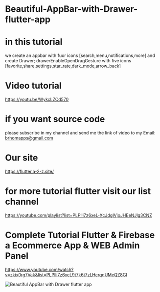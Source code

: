 # Beautiful-AppBar-with-Drawer-flutter-app
#  in this tutorial 

we create an appbar with  fuor icons [search,menu,notifications,more]  and create Drawer;  drawerEnableOpenDragGesture with five icons  [favorite,share,settings,star_rate,dark_mode,arrow_back] 

# Video tutorial 
https://youtu.be/WykcLZCd570

# if you want source code 
please subscribe in my channel and send me the link of video to my Email: brhomapps@gmail.com

# Our site 
https://flutter.a-2-z.site/

# for more tutorial flutter visit our list channel 
https://youtube.com/playlist?list=PLPlli7z6xeL-XcJdgIVjoJHEeNJlg3CNZ

# Complete Tutorial Flutter & Firebase a Ecommerce App & WEB Admin Panel
https://www.youtube.com/watch?v=zkix0rg7Vak&list=PLPlli7z6xeL9t7k6t7zLHcrqqUMeQZ8Gl



![Beautiful AppBar with  Drawer flutter app](https://user-images.githubusercontent.com/69330783/199857155-44e917c6-94fb-4249-8435-16c8733a78e7.jpg)

